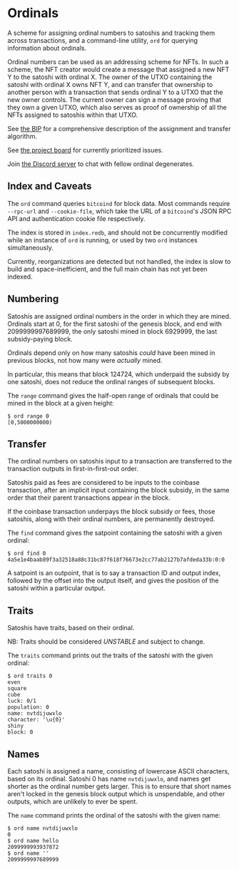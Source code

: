 # Ordinals

A scheme for assigning ordinal numbers to satoshis and tracking them across
transactions, and a command-line utility, `ord` for querying information about
ordinals.

Ordinal numbers can be used as an addressing scheme for NFTs. In such a scheme,
the NFT creator would create a message that assigned a new NFT Y to the satoshi
with ordinal X. The owner of the UTXO containing the satoshi with ordinal X
owns NFT Y, and can transfer that ownership to another person with a
transaction that sends ordinal Y to a UTXO that the new owner controls. The
current owner can sign a message proving that they own a given UTXO, which also
serves as proof of ownership of all the NFTs assigned to satoshis within that
UTXO.

See [the BIP](bip.mediawiki) for a comprehensive description of the assignment
and transfer algorithm.

See [the project board](https://github.com/casey/ord/projects/1) for currently
prioritized issues.

Join [the Discord server](https://discord.gg/87cjuz4FYg) to chat with fellow
ordinal degenerates.

## Index and Caveats

The `ord` command queries `bitcoind` for block data. Most commands require
`--rpc-url` and `--cookie-file`, which take the URL of a `bitcoind`'s JSON RPC
API and authentication cookie file respectively.

The index is stored in `index.redb`, and should not be concurrently modified
while an instance of `ord` is running, or used by two `ord` instances
simultaneously.

Currently, reorganizations are detected but not handled, the index is slow to
build and space-inefficient, and the full main chain has not yet been indexed.

## Numbering

Satoshis are assigned ordinal numbers in the order in which they are mined.
Ordinals start at 0, for the first satoshi of the genesis block, and end with
2099999997689999, the only satoshi mined in block 6929999, the last
subsidy-paying block.

Ordinals depend only on how many satoshis *could* have been mined in previous
blocks, not how many were *actually* mined.

In particular, this means that block 124724, which underpaid the subsidy by one
satoshi, does not reduce the ordinal ranges of subsequent blocks.

The `range` command gives the half-open range of ordinals that could be mined
in the block at a given height:

```
$ ord range 0
[0,5000000000)
```

## Transfer

The ordinal numbers on satoshis input to a transaction are transferred to the
transaction outputs in first-in-first-out order.

Satoshis paid as fees are considered to be inputs to the coinbase transaction,
after an implicit input containing the block subsidy, in the same order that
their parent transactions appear in the block.

If the coinbase transaction underpays the block subsidy or fees, those
satoshis, along with their ordinal numbers, are permanently destroyed.

The `find` command gives the satpoint containing the satoshi with a given
ordinal:

```
$ ord find 0
4a5e1e4baab89f3a32518a88c31bc87f618f76673e2cc77ab2127b7afdeda33b:0:0
```

A satpoint is an outpoint, that is to say a transaction ID and output index,
followed by the offset into the output itself, and gives the position of the
satoshi within a particular output.

## Traits

Satoshis have traits, based on their ordinal.

NB: Traits should be considered *UNSTABLE* and subject to change.

The `traits` command prints out the traits of the satoshi with the given
ordinal:

```
$ ord traits 0
even
square
cube
luck: 0/1
population: 0
name: nvtdijuwxlo
character: '\u{0}'
shiny
block: 0
```

## Names

Each satoshi is assigned a name, consisting of lowercase ASCII characters,
based on its ordinal. Satoshi 0 has name `nvtdijuwxlo`, and names get shorter
as the ordinal number gets larger. This is to ensure that short names aren't
locked in the genesis block output which is unspendable, and other outputs,
which are unlikely to ever be spent.

The `name` command prints the ordinal of the satoshi with the given name:

```
$ ord name nvtdijuwxlo
0
$ ord name hello
2099999993937872
$ ord name ''
2099999997689999
```
